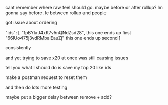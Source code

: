 cant remember where raw feel should go. maybe before or after rollup? Im gonna say before.
Ie between rollup and people

got issue about ordering

"ids": [
    "1pBYkrJ4xK7v5nQNdZsd28", this one ends up first
    "66lUo475j3vdRMbaiEauZj" this one ends up second
]

consistently

and yet trying to save x20 at once was still causing issues

tell you what I should do is save my top 20 like ids

make a postman request to reset them

and then do lots more testing

maybe put a bigger delay between remove + add?